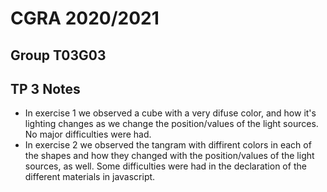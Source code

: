 # CGRA 2020/2021

## Group T03G03

## TP 3 Notes


- In exercise 1 we observed a cube with a very difuse color, and how it's lighting changes as we change the position/values of the light sources. No major difficulties were had. 
- In exercise 2 we observed the tangram with diffirent colors in each of the shapes and how they changed with the position/values of the light sources, as well. Some difficulties were had in the declaration of the different materials in javascript.